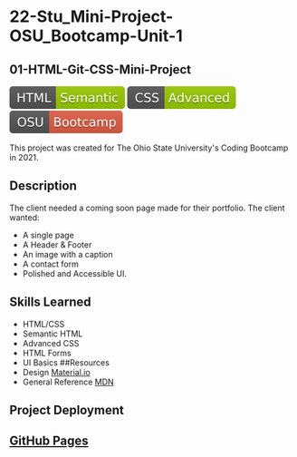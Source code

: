 # 22-Stu_Mini-Project-OSU_Bootcamp-Unit-1
## 01-HTML-Git-CSS-Mini-Project
![HTML Badge](./assets/images/HTML-Semantic-green.svg) ![HTML Badge](./assets/images/CSS-Advanced-green.svg) ![HTML Badge](./assets/images/OSU-Bootcamp-red.svg)

This project was created for The Ohio State University's Coding Bootcamp in 2021.
## Description
The client needed a coming soon page made for their portfolio.
The client wanted:
- A single page
- A Header & Footer
- An image with a caption
- A contact form
- Polished and Accessible UI.
## Skills Learned
- HTML/CSS
- Semantic HTML
- Advanced CSS
- HTML Forms
- UI Basics
##Resources
 - Design [Material.io](https://material.io/design/introduction)
 - General Reference [MDN](https://developer.mozilla.org/en-US/)
## Project Deployment
[GitHub Pages](https://ethanharsh.github.io/22-Stu_Mini-Project-OSU_Bootcamp-Unit-1/)
---
